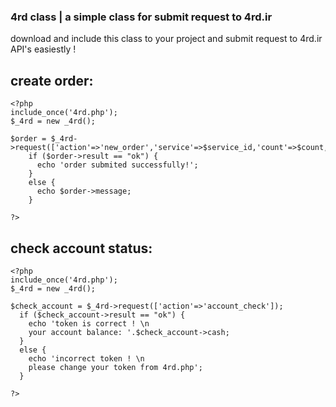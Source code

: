 ### 4rd class | a simple class for submit request to 4rd.ir 
download and include this class to your project and submit request to 4rd.ir API's easiestly !

## create order:
````
<?php
include_once('4rd.php');
$_4rd = new _4rd();

$order = $_4rd->request(['action'=>'new_order','service'=>$service_id,'count'=>$count,'link'=>$link]);
    if ($order->result == "ok") {
      echo 'order submited successfully!';
    }
    else {
      echo $order->message;
    }
  
?>
````
## check account status: 
````
<?php
include_once('4rd.php');
$_4rd = new _4rd();

$check_account = $_4rd->request(['action'=>'account_check']);
  if ($check_account->result == "ok") {
    echo 'token is correct ! \n
    your account balance: '.$check_account->cash;
  }
  else {
    echo 'incorrect token ! \n
    please change your token from 4rd.php';
  }
  
?>
````
